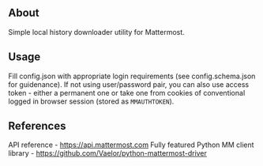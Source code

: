 
## About

Simple local history downloader utility for Mattermost.

## Usage
Fill config.json with appropriate login requirements (see config.schema.json for guidenance). If not using user/password pair, you can also use access token - either a permanent one or take one from cookies of conventional logged in browser session (stored as `MMAUTHTOKEN`).

## References
API reference - https://api.mattermost.com
Fully featured Python MM client library - https://github.com/Vaelor/python-mattermost-driver
